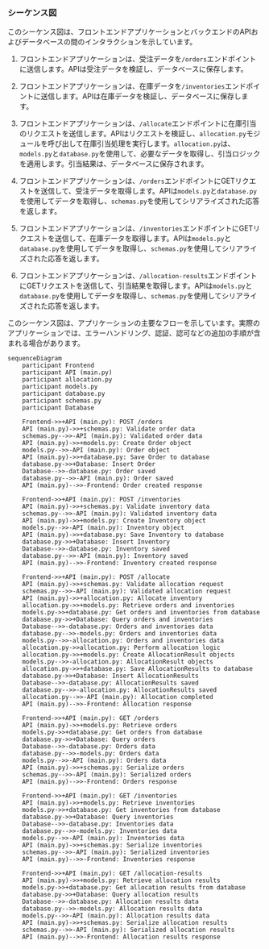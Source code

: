 ### シーケンス図

このシーケンス図は、フロントエンドアプリケーションとバックエンドのAPIおよびデータベースの間のインタラクションを示しています。

1. フロントエンドアプリケーションは、受注データを`/orders`エンドポイントに送信します。APIは受注データを検証し、データベースに保存します。

2. フロントエンドアプリケーションは、在庫データを`/inventories`エンドポイントに送信します。APIは在庫データを検証し、データベースに保存します。

3. フロントエンドアプリケーションは、`/allocate`エンドポイントに在庫引当のリクエストを送信します。APIはリクエストを検証し、`allocation.py`モジュールを呼び出して在庫引当処理を実行します。`allocation.py`は、`models.py`と`database.py`を使用して、必要なデータを取得し、引当ロジックを適用します。引当結果は、データベースに保存されます。

4. フロントエンドアプリケーションは、`/orders`エンドポイントにGETリクエストを送信して、受注データを取得します。APIは`models.py`と`database.py`を使用してデータを取得し、`schemas.py`を使用してシリアライズされた応答を返します。

5. フロントエンドアプリケーションは、`/inventories`エンドポイントにGETリクエストを送信して、在庫データを取得します。APIは`models.py`と`database.py`を使用してデータを取得し、`schemas.py`を使用してシリアライズされた応答を返します。

6. フロントエンドアプリケーションは、`/allocation-results`エンドポイントにGETリクエストを送信して、引当結果を取得します。APIは`models.py`と`database.py`を使用してデータを取得し、`schemas.py`を使用してシリアライズされた応答を返します。

このシーケンス図は、アプリケーションの主要なフローを示しています。実際のアプリケーションでは、エラーハンドリング、認証、認可などの追加の手順が含まれる場合があります。
```mermaid
sequenceDiagram
    participant Frontend
    participant API (main.py)
    participant allocation.py
    participant models.py
    participant database.py
    participant schemas.py
    participant Database

    Frontend->>+API (main.py): POST /orders
    API (main.py)->>+schemas.py: Validate order data
    schemas.py-->>-API (main.py): Validated order data
    API (main.py)->>+models.py: Create Order object
    models.py-->>-API (main.py): Order object
    API (main.py)->>+database.py: Save Order to database
    database.py->>+Database: Insert Order
    Database-->>-database.py: Order saved
    database.py-->>-API (main.py): Order saved
    API (main.py)-->>-Frontend: Order created response

    Frontend->>+API (main.py): POST /inventories
    API (main.py)->>+schemas.py: Validate inventory data
    schemas.py-->>-API (main.py): Validated inventory data
    API (main.py)->>+models.py: Create Inventory object
    models.py-->>-API (main.py): Inventory object
    API (main.py)->>+database.py: Save Inventory to database
    database.py->>+Database: Insert Inventory
    Database-->>-database.py: Inventory saved
    database.py-->>-API (main.py): Inventory saved
    API (main.py)-->>-Frontend: Inventory created response

    Frontend->>+API (main.py): POST /allocate
    API (main.py)->>+schemas.py: Validate allocation request
    schemas.py-->>-API (main.py): Validated allocation request
    API (main.py)->>+allocation.py: Allocate inventory
    allocation.py->>+models.py: Retrieve orders and inventories
    models.py->>+database.py: Get orders and inventories from database
    database.py->>+Database: Query orders and inventories
    Database-->>-database.py: Orders and inventories data
    database.py-->>-models.py: Orders and inventories data
    models.py-->>-allocation.py: Orders and inventories data
    allocation.py->>allocation.py: Perform allocation logic
    allocation.py->>+models.py: Create AllocationResult objects
    models.py-->>-allocation.py: AllocationResult objects
    allocation.py->>+database.py: Save AllocationResults to database
    database.py->>+Database: Insert AllocationResults
    Database-->>-database.py: AllocationResults saved
    database.py-->>-allocation.py: AllocationResults saved
    allocation.py-->>-API (main.py): Allocation completed
    API (main.py)-->>-Frontend: Allocation response

    Frontend->>+API (main.py): GET /orders
    API (main.py)->>+models.py: Retrieve orders
    models.py->>+database.py: Get orders from database
    database.py->>+Database: Query orders
    Database-->>-database.py: Orders data
    database.py-->>-models.py: Orders data
    models.py-->>-API (main.py): Orders data
    API (main.py)->>+schemas.py: Serialize orders
    schemas.py-->>-API (main.py): Serialized orders
    API (main.py)-->>-Frontend: Orders response

    Frontend->>+API (main.py): GET /inventories
    API (main.py)->>+models.py: Retrieve inventories
    models.py->>+database.py: Get inventories from database
    database.py->>+Database: Query inventories
    Database-->>-database.py: Inventories data
    database.py-->>-models.py: Inventories data
    models.py-->>-API (main.py): Inventories data
    API (main.py)->>+schemas.py: Serialize inventories
    schemas.py-->>-API (main.py): Serialized inventories
    API (main.py)-->>-Frontend: Inventories response

    Frontend->>+API (main.py): GET /allocation-results
    API (main.py)->>+models.py: Retrieve allocation results
    models.py->>+database.py: Get allocation results from database
    database.py->>+Database: Query allocation results
    Database-->>-database.py: Allocation results data
    database.py-->>-models.py: Allocation results data
    models.py-->>-API (main.py): Allocation results data
    API (main.py)->>+schemas.py: Serialize allocation results
    schemas.py-->>-API (main.py): Serialized allocation results
    API (main.py)-->>-Frontend: Allocation results response
```

